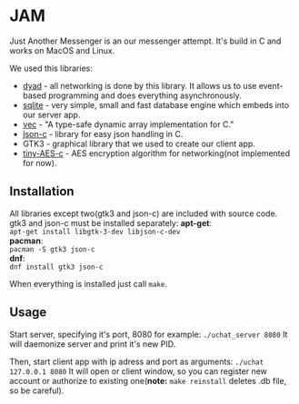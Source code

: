 # JAM
Just Another Messenger is an our messenger attempt. It's build in C and works on MacOS and Linux.

We used this libraries:
 - [dyad](https://github.com/rxi/dyad) - all networking is done by this library. It allows us to use event-based programming and does everything asynchronously.
 - [sqlite](https://www.sqlite.org/index.html) - very simple, small and fast database engine which embeds into our server app.
 - [vec](https://github.com/rxi/vec) - "A type-safe dynamic array implementation for C."
 - [json-c](https://github.com/json-c/json-c) - library for easy json handling in C.
 - GTK3 - graphical library that we used to create our client app.
 - [tiny-AES-c](https://github.com/kokke/tiny-AES-c) - AES encryption algorithm for networking(not implemented for now).

## Installation

All libraries except two(gtk3 and json-c) are included with source code.
gtk3 and json-c must be installed separately:
**apt-get**:  
```apt-get install libgtk-3-dev libjson-c-dev```  
**pacman**:  
```pacman -S gtk3 json-c```  
**dnf**:  
```dnf install gtk3 json-c```  

When everything is installed just call ```make```.

## Usage

Start server, specifying it's port, 8080 for example: ```./uchat_server 8080```
It will daemonize server and print it's new PID.

Then, start client app with ip adress and port as arguments: ```./uchat 127.0.0.1 8080```
It will open or client window, so you can register new account or authorize to existing one(**note:** ```make reinstall``` deletes .db file, so be careful).
